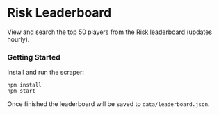 # Risk Leaderboard

View and search the top 50 players from
the [Risk leaderboard](https://www.hasbrorisk.com/en/leaderboard/2/1/rankPoints/1) (updates hourly).

### Getting Started

Install and run the scraper:

```shell
npm install
npm start
```

Once finished the leaderboard will be saved to `data/leaderboard.json`.
